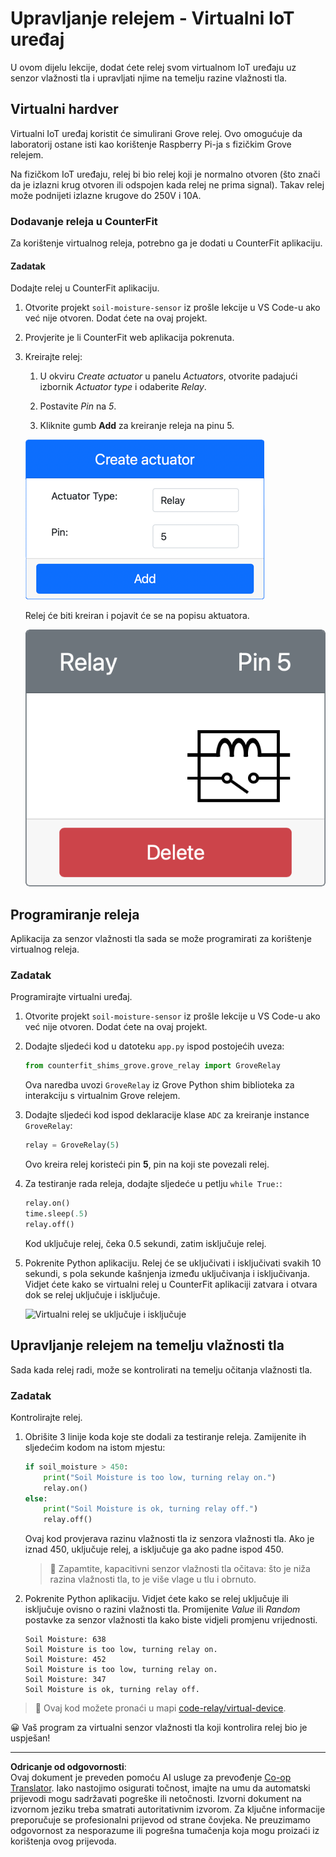 <!--
CO_OP_TRANSLATOR_METADATA:
{
  "original_hash": "f8f541ee945545017a51aaf309aa37c3",
  "translation_date": "2025-08-28T15:22:27+00:00",
  "source_file": "2-farm/lessons/3-automated-plant-watering/virtual-device-relay.md",
  "language_code": "hr"
}
-->
# Upravljanje relejem - Virtualni IoT uređaj

U ovom dijelu lekcije, dodat ćete relej svom virtualnom IoT uređaju uz senzor vlažnosti tla i upravljati njime na temelju razine vlažnosti tla.

## Virtualni hardver

Virtualni IoT uređaj koristit će simulirani Grove relej. Ovo omogućuje da laboratorij ostane isti kao korištenje Raspberry Pi-ja s fizičkim Grove relejem.

Na fizičkom IoT uređaju, relej bi bio relej koji je normalno otvoren (što znači da je izlazni krug otvoren ili odspojen kada relej ne prima signal). Takav relej može podnijeti izlazne krugove do 250V i 10A.

### Dodavanje releja u CounterFit

Za korištenje virtualnog releja, potrebno ga je dodati u CounterFit aplikaciju.

#### Zadatak

Dodajte relej u CounterFit aplikaciju.

1. Otvorite projekt `soil-moisture-sensor` iz prošle lekcije u VS Code-u ako već nije otvoren. Dodat ćete na ovaj projekt.

1. Provjerite je li CounterFit web aplikacija pokrenuta.

1. Kreirajte relej:

    1. U okviru *Create actuator* u panelu *Actuators*, otvorite padajući izbornik *Actuator type* i odaberite *Relay*.

    1. Postavite *Pin* na *5*.

    1. Kliknite gumb **Add** za kreiranje releja na pinu 5.

    ![Postavke releja](../../../../../translated_images/counterfit-create-relay.fa7c40fd0f2f6afc33b35ea94fcb235085be4861e14e3fe6b9b7bcfc82d1c888.hr.png)

    Relej će biti kreiran i pojavit će se na popisu aktuatora.

    ![Kreirani relej](../../../../../translated_images/counterfit-relay.bbf74c1dbdc8b9acd983367fcbd06703a402aefef6af54ddb28e11307ba8a12c.hr.png)

## Programiranje releja

Aplikacija za senzor vlažnosti tla sada se može programirati za korištenje virtualnog releja.

### Zadatak

Programirajte virtualni uređaj.

1. Otvorite projekt `soil-moisture-sensor` iz prošle lekcije u VS Code-u ako već nije otvoren. Dodat ćete na ovaj projekt.

1. Dodajte sljedeći kod u datoteku `app.py` ispod postojećih uveza:

    ```python
    from counterfit_shims_grove.grove_relay import GroveRelay
    ```

    Ova naredba uvozi `GroveRelay` iz Grove Python shim biblioteka za interakciju s virtualnim Grove relejem.

1. Dodajte sljedeći kod ispod deklaracije klase `ADC` za kreiranje instance `GroveRelay`:

    ```python
    relay = GroveRelay(5)
    ```

    Ovo kreira relej koristeći pin **5**, pin na koji ste povezali relej.

1. Za testiranje rada releja, dodajte sljedeće u petlju `while True:`:

    ```python
    relay.on()
    time.sleep(.5)
    relay.off()
    ```

    Kod uključuje relej, čeka 0.5 sekundi, zatim isključuje relej.

1. Pokrenite Python aplikaciju. Relej će se uključivati i isključivati svakih 10 sekundi, s pola sekunde kašnjenja između uključivanja i isključivanja. Vidjet ćete kako se virtualni relej u CounterFit aplikaciji zatvara i otvara dok se relej uključuje i isključuje.

    ![Virtualni relej se uključuje i isključuje](../../../../../images/virtual-relay-turn-on-off.gif)

## Upravljanje relejem na temelju vlažnosti tla

Sada kada relej radi, može se kontrolirati na temelju očitanja vlažnosti tla.

### Zadatak

Kontrolirajte relej.

1. Obrišite 3 linije koda koje ste dodali za testiranje releja. Zamijenite ih sljedećim kodom na istom mjestu:

    ```python
    if soil_moisture > 450:
        print("Soil Moisture is too low, turning relay on.")
        relay.on()
    else:
        print("Soil Moisture is ok, turning relay off.")
        relay.off()
    ```

    Ovaj kod provjerava razinu vlažnosti tla iz senzora vlažnosti tla. Ako je iznad 450, uključuje relej, a isključuje ga ako padne ispod 450.

    > 💁 Zapamtite, kapacitivni senzor vlažnosti tla očitava: što je niža razina vlažnosti tla, to je više vlage u tlu i obrnuto.

1. Pokrenite Python aplikaciju. Vidjet ćete kako se relej uključuje ili isključuje ovisno o razini vlažnosti tla. Promijenite *Value* ili *Random* postavke za senzor vlažnosti tla kako biste vidjeli promjenu vrijednosti.

    ```output
    Soil Moisture: 638
    Soil Moisture is too low, turning relay on.
    Soil Moisture: 452
    Soil Moisture is too low, turning relay on.
    Soil Moisture: 347
    Soil Moisture is ok, turning relay off.
    ```

> 💁 Ovaj kod možete pronaći u mapi [code-relay/virtual-device](../../../../../2-farm/lessons/3-automated-plant-watering/code-relay/virtual-device).

😀 Vaš program za virtualni senzor vlažnosti tla koji kontrolira relej bio je uspješan!

---

**Odricanje od odgovornosti**:  
Ovaj dokument je preveden pomoću AI usluge za prevođenje [Co-op Translator](https://github.com/Azure/co-op-translator). Iako nastojimo osigurati točnost, imajte na umu da automatski prijevodi mogu sadržavati pogreške ili netočnosti. Izvorni dokument na izvornom jeziku treba smatrati autoritativnim izvorom. Za ključne informacije preporučuje se profesionalni prijevod od strane čovjeka. Ne preuzimamo odgovornost za nesporazume ili pogrešna tumačenja koja mogu proizaći iz korištenja ovog prijevoda.